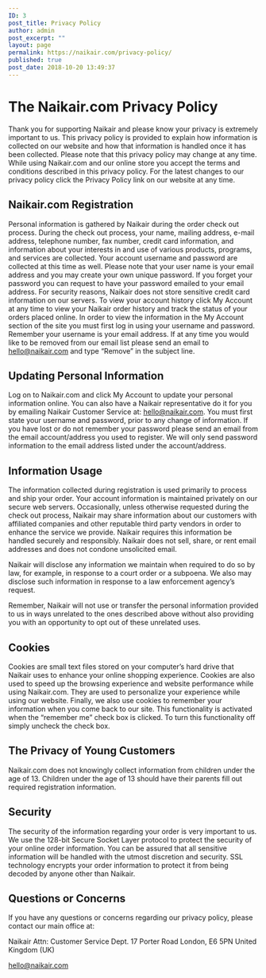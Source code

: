 ```yaml
---
ID: 3
post_title: Privacy Policy
author: admin
post_excerpt: ""
layout: page
permalink: https://naikair.com/privacy-policy/
published: true
post_date: 2018-10-20 13:49:37
---
```

<div class="page-title">
<h1><strong>The Naikair.com Privacy Policy</strong></h1>
</div>
<div class="content"><section class="cms-section">Thank you for supporting Naikair and please know your privacy is extremely important to us. This privacy policy is provided to explain how information is collected on our website and how that information is handled once it has been collected. Please note that this privacy policy may change at any time. While using Naikair.com and our online store you accept the terms and conditions described in this privacy policy. For the latest changes to our privacy policy click the Privacy Policy link on our website at any time.</section><section></section><section class="cms-section">
<h2><strong>Naikair.com Registration</strong></h2>
Personal information is gathered by Naikair during the order check out process. During the check out process, your name, mailing address, e-mail address, telephone number, fax number, credit card information, and information about your interests in and use of various products, programs, and services are collected. Your account username and password are collected at this time as well. Please note that your user name is your email address and you may create your own unique password. If you forget your password you can request to have your password emailed to your email address. For security reasons, Naikair does not store sensitive credit card information on our servers. To view your account history click My Account at any time to view your Naikair order history and track the status of your orders placed online. In order to view the information in the My Account section of the site you must first log in using your username and password. Remember your username is your email address. If at any time you would like to be removed from our email list please send an email to <a href="mailto:hello@naikair.com">hello@naikair.com</a> and type “Remove” in the subject line.

</section><section class="cms-section">
<h2><strong>Updating Personal Information</strong></h2>
Log on to Naikair.com and click My Account to update your personal information online. You can also have a Naikair representative do it for you by emailing Naikair Customer Service at: <a href="mailto:hello@naikair.com">hello@naikair.com</a>. You must first state your username and password, prior to any change of information. If you have lost or do not remember your password please send an email from the email account/address you used to register. We will only send password information to the email address listed under the account/address.

</section><section class="cms-section">
<h2><strong>Information Usage</strong></h2>
The information collected during registration is used primarily to process and ship your order. Your account information is maintained privately on our secure web servers. Occasionally, unless otherwise requested during the check out process, Naikair may share information about our customers with affiliated companies and other reputable third party vendors in order to enhance the service we provide. Naikair requires this information be handled securely and responsibly. Naikair does not sell, share, or rent email addresses and does not condone unsolicited email.

Naikair will disclose any information we maintain when required to do so by law, for example, in response to a court order or a subpoena. We also may disclose such information in response to a law enforcement agency’s request.

Remember, Naikair will not use or transfer the personal information provided to us in ways unrelated to the ones described above without also providing you with an opportunity to opt out of these unrelated uses.

</section><section class="cms-section">
<h2><strong>Cookies</strong></h2>
Cookies are small text files stored on your computer’s hard drive that Naikair uses to enhance your online shopping experience. Cookies are also used to speed up the browsing experience and website performance while using Naikair.com. They are used to personalize your experience while using our website. Finally, we also use cookies to remember your information when you come back to our site. This functionality is activated when the “remember me” check box is clicked. To turn this functionality off simply uncheck the check box.

</section><section class="cms-section">
<h2><strong>The Privacy of Young Customers</strong></h2>
Naikair.com does not knowingly collect information from children under the age of 13. Children under the age of 13 should have their parents fill out required registration information.

</section><section class="cms-section">
<h2><strong>Security</strong></h2>
The security of the information regarding your order is very important to us. We use the 128-bit Secure Socket Layer protocol to protect the security of your online order information. You can be assured that all sensitive information will be handled with the utmost discretion and security. SSL technology encrypts your order information to protect it from being decoded by anyone other than Naikair.

</section><section class="cms-section">
<h2><strong>Questions or Concerns</strong></h2>
If you have any questions or concerns regarding our privacy policy, please contact our main office at:

Naikair
Attn: Customer Service Dept.
17 Porter Road
London, E6 5PN
United Kingdom (UK)

<a href="mailto:hello@naikair.com">hello@naikair.com</a>

</section></div>